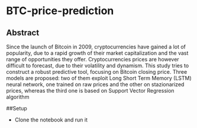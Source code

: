 # BTC-price-prediction
## Abstract 
Since the launch of Bitcoin in 2009, cryptocurrencies have gained a
lot of popularity, due to a rapid growth of their market capitalization
and the vast range of opportunities they offer. Cryptocurrencies prices
are however difficult to forecast, due to their volatility and dynamism.
This study tries to construct a robust predictive tool, focusing on Bitcoin
closing price. Three models are proposed: two of them exploit Long Short
Term Memory (LSTM) neural network, one trained on raw prices and the
other on stazionarized prices, whereas the third one is based on Support
Vector Regression algorithm

##Setup
- Clone the notebook and run it
